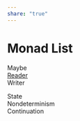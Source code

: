 ```yaml
---  
share: "true"  
---  
```

# Monad List  
Maybe  
[Reader](./Reader.md)  
Writer  
  
State  
Nondeterminism  
Continuation  
